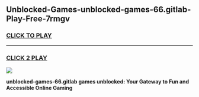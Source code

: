 
## Unblocked-Games-unblocked-games-66.gitlab-Play-Free-7rmgv
<h3>
<a href="https://premium76.site?title=unblocked-games-66.gitlab&ref=21A">CLICK TO PLAY</a></h3>
<hr>

<h3>
<a href="https://premium76.site?title=unblocked-games-66.gitlab&ref=21A">CLICK 2 PLAY</a>
  
</h3>

<a href="https://premium76.site?title=unblocked-games-66.gitlab&ref=21A"><img src="https://clearcache.store/games.png"></a>


**unblocked-games-66.gitlab games unblocked: Your Gateway to Fun and Accessible Online Gaming**
